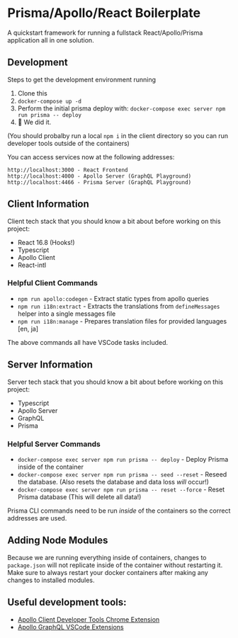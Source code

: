 # Prisma/Apollo/React Boilerplate

A quickstart framework for running a fullstack React/Apollo/Prisma application all in one solution.

## Development

Steps to get the development environment running

1. Clone this
2. `docker-compose up -d`
3. Perform the initial prisma deploy with: `docker-compose exec server npm run prisma -- deploy`
3. 🙌 We did it.

(You should probalby run a local `npm i` in the client directory so you can run developer tools outside of the containers)

You can access services now at the following addresses:
```
http://localhost:3000 - React Frontend
http://localhost:4000 - Apollo Server (GraphQL Playground)
http://localhost:4466 - Prisma Server (GraphQL Playground)
```

## Client Information

Client tech stack that you should know a bit about before working on this project:

- React 16.8 (Hooks!)
- Typescript
- Apollo Client
- React-intl

### Helpful Client Commands

- `npm run apollo:codegen` - Extract static types from apollo queries
- `npm run i18n:extract` - Extracts the translations from `defineMessages` helper into a single messages file
- `npm run i18n:manage` - Prepares translation files for provided languages [en, ja]

The above commands all have VSCode tasks included.

## Server Information

Server tech stack that you should know a bit about before working on this project:

- Typescript
- Apollo Server
- GraphQL
- Prisma

### Helpful Server Commands

- `docker-compose exec server npm run prisma -- deploy` - Deploy Prisma inside of the container
- `docker-compose exec server npm run prisma -- seed --reset` - Reseed the database. (Also resets the database and data loss _will_ occur!)
- `docker-compose exec server npm run prisma -- reset --force` - Reset Prisma database (This will delete all data!)

Prisma CLI commands need to be run _inside_ of the containers so the correct addresses are used.

## Adding Node Modules

Because we are running everything inside of containers, changes to `package.json` will not replicate inside of the container without restarting it. Make sure to always restart your docker containers after making any changes to installed modules.

## Useful development tools:
- [Apollo Client Developer Tools Chrome Extension](https://chrome.google.com/webstore/detail/apollo-client-developer-t/jdkknkkbebbapilgoeccciglkfbmbnfm)
- [Apollo GraphQL VSCode Extensions](https://marketplace.visualstudio.com/items?itemName=apollographql.vscode-apollo)
